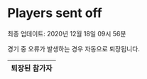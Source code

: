 # Players sent off
최종 업데이트: 2020년 12월 18일 09시 56분


경기 중 오류가 발생하는 경우 자동으로 퇴장됩니다.


| 퇴장된 참가자 |
|:---:|